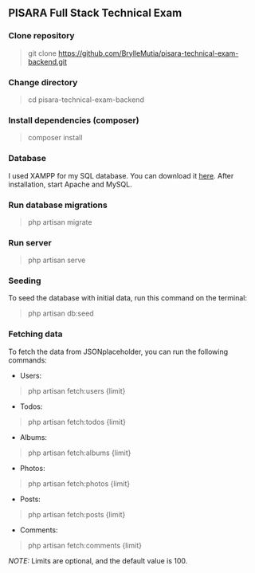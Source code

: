 ## PISARA Full Stack Technical Exam

### Clone repository
> git clone https://github.com/BrylleMutia/pisara-technical-exam-backend.git

### Change directory
> cd pisara-technical-exam-backend

### Install dependencies (composer)
> composer install

### Database
I used XAMPP for my SQL database.
You can download it [here](https://www.apachefriends.org/index.html).
After installation, start Apache and MySQL.

### Run database migrations
> php artisan migrate

### Run server
> php artisan serve


### Seeding
To seed the database with initial data, run this command on the terminal:
> php artisan db:seed

### Fetching data
To fetch the data from JSONplaceholder, you can run the following commands:
* Users:
> php artisan fetch:users {limit}
* Todos:
> php artisan fetch:todos {limit}
* Albums:
> php artisan fetch:albums {limit}
* Photos:
> php artisan fetch:photos {limit}
* Posts:
> php artisan fetch:posts {limit}
* Comments:
> php artisan fetch:comments {limit}

*NOTE:*
Limits are optional, and the default value is 100.